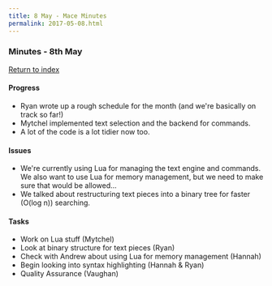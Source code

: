 ```yaml
---
title: 8 May - Mace Minutes
permalink: 2017-05-08.html
---
```


### Minutes - 8th May

[Return to index](../index.md)

#### Progress
* Ryan wrote up a rough schedule for the month (and we're basically on track so far!)
* Mytchel implemented text selection and the backend for commands.
* A lot of the code is a lot tidier now too.

#### Issues
* We're currently using Lua for managing the text engine and commands. We also want to use Lua for memory management, but we need to make sure that would be allowed...
* We talked about restructuring text pieces into a binary tree for faster (O(log n)) searching.

#### Tasks
* Work on Lua stuff (Mytchel)
* Look at binary structure for text pieces (Ryan)
* Check with Andrew about using Lua for memory management (Hannah)
* Begin looking into syntax highlighting (Hannah & Ryan)
* Quality Assurance (Vaughan)
